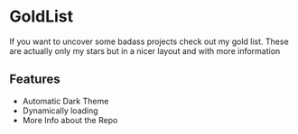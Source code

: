 # GoldList

If you want to uncover some badass projects check out my gold list. These are actually only my stars but in a nicer layout and with more information

## Features
* Automatic Dark Theme
* Dynamically loading
* More Info about the Repo

